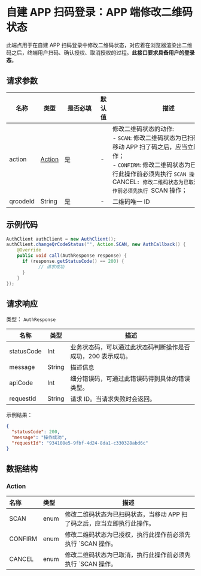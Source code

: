 # 自建 APP 扫码登录：APP 端修改二维码状态

<LastUpdated />

此端点用于在自建 APP 扫码登录中修改二维码状态，对应着在浏览器渲染出二维码之后，终端用户扫码、确认授权、取消授权的过程。**此接口要求具备用户的登录态**。

## 请求参数

| 名称 | 类型 | <div style="width:80px">是否必填</div> | 默认值 | <div style="width:300px">描述</div> | <div style="width:200px"></div>示例值</div> |
| ---- | ---- | ---- | ---- | ---- | ---- |
| action | <a href="#Action">Action</a> | 是 | - | 修改二维码状态的动作:<br>- `SCAN`: 修改二维码状态为已扫码状态，当移动 APP 扫了码之后，应当立即执行此操作；<br>- `CONFIRM`: 修改二维码状态为已授权，执行此操作前必须先执行 `SCAN 操作；<br>- `CANCEL`: 修改二维码状态为已取消，执行此操作前必须先执行 `SCAN 操作；<br>      | `CONFIRM` |
| qrcodeId | String | 是 | - | 二维码唯一 ID  |  |


## 示例代码
```java
AuthClient authClient = new AuthClient();
authClient.changeQrCodeStatus("", Action.SCAN, new AuthCallback() {
    @Override
    public void call(AuthResponse response) {
      if (response.getStatusCode() == 200) {
        	// 请求成功
      }
    }
});
```


## 请求响应

类型： `AuthResponse`

| 名称       | 类型   | 描述                                                         |
| ---------- | ------ | ------------------------------------------------------------ |
| statusCode | Int    | 业务状态码，可以通过此状态码判断操作是否成功，200 表示成功。 |
| message    | String | 描述信息                                                     |
| apiCode    | Int    | 细分错误码，可通过此错误码得到具体的错误类型。               |
| requestId  | String | 请求 ID。当请求失败时会返回。                                |



示例结果：

```json
{
  "statusCode": 200,
  "message": "操作成功",
  "requestId": "934108e5-9fbf-4d24-8da1-c330328abd6c"
}
```

## 数据结构

### <a id="Action"></a> Action

| 名称    | 类型 | 描述                                                         |
| :------ | :--- | ------------------------------------------------------------ |
| SCAN    | enum | 修改二维码状态为已扫码状态，当移动 APP 扫了码之后，应当立即执行此操作。 |
| CONFIRM | enum | 修改二维码状态为已授权，执行此操作前必须先执行 `SCAN 操作。  |
| CANCEL  | enum | 修改二维码状态为已取消，执行此操作前必须先执行 `SCAN 操作。  |

